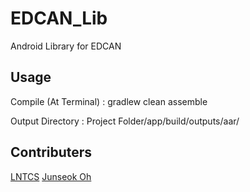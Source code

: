 # EDCAN_Lib
Android Library for EDCAN 

Usage
-----
Compile (At Terminal) :
    gradlew clean assemble

Output Directory : Project Folder/app/build/outputs/aar/

Contributers
------------
[LNTCS](http://github.com/lntcs/)
[Junseok Oh](http://github.com/kotohana5706/)
